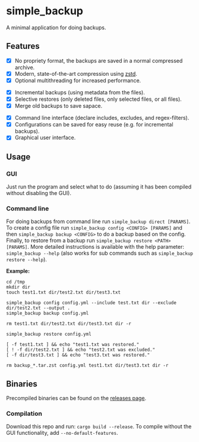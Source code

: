 # simple_backup

A minimal application for doing backups.

## Features

- [X] No propriety format, the backups are saved in a normal compressed archive.
- [X] Modern, state-of-the-art compression using [zstd](https://www.zstd.net).
- [X] Optional multithreading for increased performance.
<!--></!-->
- [X] Incremental backups (using metadata from the files).
- [X] Selective restores (only deleted files, only selected files, or all files).
- [X] Merge old backups to save sapace.
<!--></!-->
- [X] Command line interface (declare includes, excludes, and regex-filters).
- [X] Configurations can be saved for easy reuse (e.g. for incremental backups).
- [X] Graphical user interface.

## Usage

### GUI

Just run the program and select what to do (assuming it has been compiled without disabling the GUI).

### Command line

For doing backups from command line run `simple_backup direct [PARAMS]`. To create a config file run `simple_backup config <CONFIG> [PARAMS]` and then `simple_backup backup <CONFIG>` to do a backup based on the config. Finally, to restore from a backup run `simple_backup restore <PATH> [PARAMS]`. More detailed instructions is available with the help parameter: `simple_backup --help` (also works for sub commands such as `simple_backup restore --help`).

**Example:**

```{sh}
cd /tmp
mkdir dir
touch test1.txt dir/test2.txt dir/test3.txt

simple_backup config config.yml --include test.txt dir --exclude dir/test2.txt --output .
simple_backup backup config.yml

rm test1.txt dir/test2.txt dir/test3.txt dir -r

simple_backup restore config.yml

[ -f test1.txt ] && echo "test1.txt was restored."
[ ! -f dir/test2.txt ] && echo "test2.txt was excluded."
[ -f dir/test3.txt ] && echo "test3.txt was restored."

rm backup_*.tar.zst config.yml test1.txt dir/test3.txt dir -r
```

## Binaries

Precompiled binaries can be found on the [releases page](https://github.com/Aggrathon/simple_backup/releases/).

### Compilation

Download this repo and run: `cargo build --release`. To compile without the GUI functionality, add `--no-default-features`.
